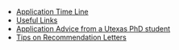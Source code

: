 
* [Application Time Line](https://astrobites.org/2014/08/28/applying-to-grad-school-in-the-us-a-timeline/)
* [Useful Links](https://www.svrn.org/links)
* [Application Advice from a Utexas PhD student](https://www.as.utexas.edu/astronomy/education/rigby.pdf)
* [Tips on Recommendation Letters](https://www.as.utexas.edu/astronomy/education/template.txt)
